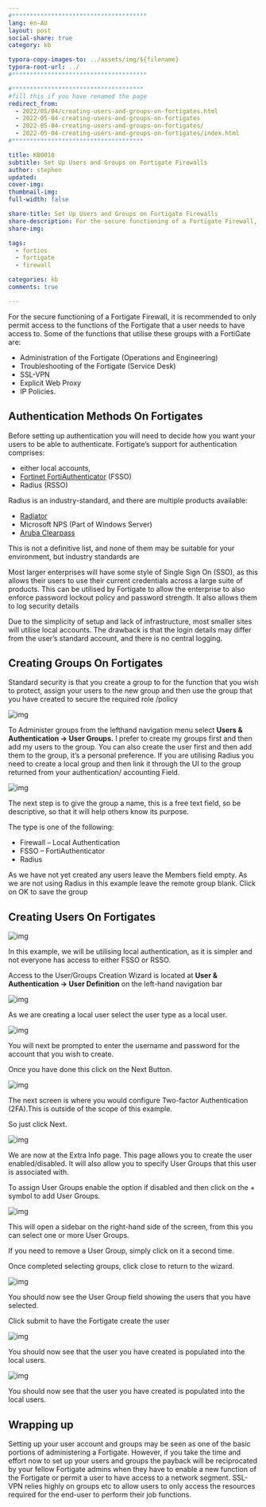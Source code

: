 ```yaml
---
#**************************************
lang: en-AU
layout: post
social-share: true
category: kb

typora-copy-images-to: ../assets/img/${filename}
typora-root-url: ../
#**************************************

#*************************************
#fill this if you have renamed the page
redirect_from:
  - 2022/05/04/creating-users-and-groups-on-fortigates.html
  - 2022-05-04-creating-users-and-groups-on-fortigates
  - 2022-05-04-creating-users-and-groups-on-fortigates/
  - 2022-05-04-creating-users-and-groups-on-fortigates/index.html
#*************************************

title: KB0010
subtitle: Set Up Users and Groups on Fortigate Firewalls
author: stephen
updated: 
cover-img: 
thumbnail-img: 
full-width: false

share-title: Set Up Users and Groups on Fortigate Firewalls
share-description: For the secure functioning of a Fortigate Firewall, it is recommended to only permit access to the functions of the Fortigate that a user needs to have access to. 
share-img: 

tags:
  - fortios
  - fortigate
  - firewall

categories: kb
comments: true

---
```


For the secure functioning of a Fortigate Firewall, it is recommended to only permit access to the functions of the Fortigate that a user needs to have access to. Some of the functions that utilise these groups with a FortiGate are:

* Administration of the Fortigate (Operations and Engineering)
* Troubleshooting of the Fortigate (Service Desk)
* SSL-VPN 
* Explicit Web Proxy
* IP Policies.

## Authentication Methods On Fortigates

Before setting up authentication you will need to decide how you want your users to be able to authenticate. Fortigate’s support for authentication comprises:

* either local accounts, 
* [Fortinet FortiAuthenticator](https://www.fortinet.com/products/identity-access-management/fortiauthenticator) (FSSO)
* Radius (RSSO) 

Radius is an industry-standard, and there are multiple products available:

* [Radiator](https://www.open.com.au/radiator/)
* Microsoft NPS (Part of Windows Server)
* [Aruba Clearpass](https://www.arubanetworks.com/en-au/products/security/network-access-control/secure-access/)

This is not a definitive list, and none of them may be suitable for your environment, but industry standards are

Most larger enterprises will have some style of Single Sign On (SSO), as this allows their users to use their current credentials across a large suite of products. This can be utilised by Fortigate to allow the enterprise to also enforce password lockout policy and password strength. It also allows them to log security details

Due to the simplicity of setup and lack of infrastructure, most smaller sites will utilise local accounts. The drawback is that the login details may differ from the user’s standard account, and there is no central logging.

## Creating Groups On Fortigates

Standard security is that you create a group to for the function that you wish to protect, assign your users to the new group and then use the group that you have created to secure the required role /policy

![img](../assets/img/fortigate-ssl-group-menu.png)

To Administer groups from the lefthand navigation menu select **Users & Authentication -> User Groups.** I prefer to create my groups first and then add my users to the group. You can also create the user first and then add them to the group, it’s a personal preference. If you are utilising Radius you need to create a local group and then link it through the UI to the group returned from your authentication/ accounting Field.

![img](/assets/img/kb0010/Fortigate-SSLVPN-Setup_3.png)

The next step is to give the group a name, this is a free text field, so be descriptive, so that it will help others know its purpose.

The type is one of the following:

* Firewall – Local Authentication
* FSSO – FortiAuthenticator
* Radius

As we have not yet created any users leave the Members field empty. As we are not using Radius in this example leave the remote group blank. Click on OK to save the group

## Creating Users On Fortigates

![img](/assets/img/kb0010/fortigate-ssl-group-menu-1.png)

In this example, we will be utilising local authentication, as it is simpler and not everyone has access to either FSSO or RSSO.

Access to the User/Groups Creation Wizard is located at **User & Authentication -> User Definition** on the left-hand navigation bar 

![img](/assets/img/kb0010/Fortigate-SSLVPN-Setup_12.png)

As we are creating a local user select the user type as a local user.

![img](/assets/img/kb0010/Fortigate-SSLVPN-Setup_9.png)


You will next be prompted to enter the username and password for the account that you wish to create. 

Once you have done this click on the Next Button.

![img](/assets/img/kb0010/Fortigate-SSLVPN-Setup_8.png)

The next screen is where you would configure Two-factor Authentication (2FA).This is outside of the scope of this example.

So just click Next.

![img](/assets/img/kb0010/Fortigate-SSLVPN-Setup_7.png)

We are now at the Extra Info page. This page allows you to create the user enabled/disabled. It will also allow you to specify User Groups that this user is associated with.

To assign User Groups enable the option if disabled and then click on the + symbol to add User Groups.

![img](/assets/img/kb0010/Fortigate-SSLVPN-Setup_6.png)

This will open a sidebar on the right-hand side of the screen, from this you can select one or more User Groups.

If you need to remove a User Group, simply click on it a second time.

Once completed selecting groups, click close to return to the wizard.

![img](/assets/img/kb0010/Fortigate-SSLVPN-Setup_5.png)

You should now see the User Group field showing the users that you have selected.

Click submit to have the Fortigate create the user

![img](/assets/img/kb0010/Fortigate-SSLVPN-Setup_4-2.png)

You should now see that the user you have created is populated into the local users.

![img](/assets/img/kb0010/Fortigate-SSLVPN-Setup_4-2.png)

You should now see that the user you have created is populated into the local users.

## Wrapping up

Setting up your user account and groups may be seen as one of the basic portions of administering a Fortigate. However, if you take the time and effort now to set up your users and groups the payback will be reciprocated by your fellow Fortigate admins when they have to enable a new function of the Fortigate or permit a user to have access to a network segment. SSL-VPN relies highly on groups etc to allow users to only access the resources required for the end-user to perform their job functions.
